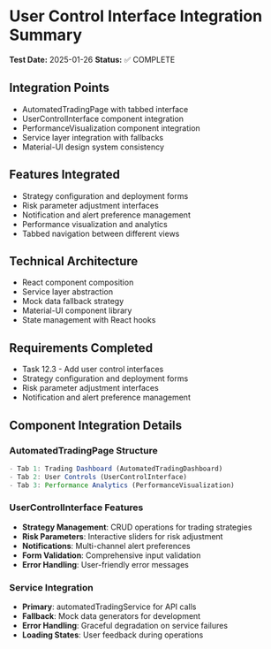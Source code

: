 # User Control Interface Integration Summary

**Test Date:** 2025-01-26
**Status:** ✅ COMPLETE

## Integration Points
- AutomatedTradingPage with tabbed interface
- UserControlInterface component integration
- PerformanceVisualization component integration
- Service layer integration with fallbacks
- Material-UI design system consistency

## Features Integrated
- Strategy configuration and deployment forms
- Risk parameter adjustment interfaces
- Notification and alert preference management
- Performance visualization and analytics
- Tabbed navigation between different views

## Technical Architecture
- React component composition
- Service layer abstraction
- Mock data fallback strategy
- Material-UI component library
- State management with React hooks

## Requirements Completed
- Task 12.3 - Add user control interfaces
- Strategy configuration and deployment forms
- Risk parameter adjustment interfaces
- Notification and alert preference management

## Component Integration Details

### AutomatedTradingPage Structure
```jsx
- Tab 1: Trading Dashboard (AutomatedTradingDashboard)
- Tab 2: User Controls (UserControlInterface)
- Tab 3: Performance Analytics (PerformanceVisualization)
```

### UserControlInterface Features
- **Strategy Management**: CRUD operations for trading strategies
- **Risk Parameters**: Interactive sliders for risk adjustment
- **Notifications**: Multi-channel alert preferences
- **Form Validation**: Comprehensive input validation
- **Error Handling**: User-friendly error messages

### Service Integration
- **Primary**: automatedTradingService for API calls
- **Fallback**: Mock data generators for development
- **Error Handling**: Graceful degradation on service failures
- **Loading States**: User feedback during operations
